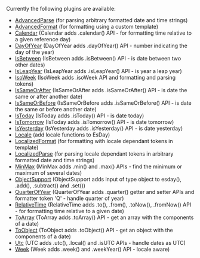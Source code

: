 Currently the following plugins are available:
- [AdvancedParse](./advancedParse.md) (for parsing arbitrary formatted date and time strings)
- [AdvancedFormat](./advancedFormat.md) (for formatting using a custom template)
- [Calendar](./calendar.md) (Calendar adds .calendar() API - for formatting time relative to a given reference day)
- [DayOfYear](./dayOfYear.md) (DayOfYear adds .dayOfYear() API - number indicating the day of the year)
- [IsBetween](./isBetween.md) (IsBetween adds .isBetween() API - is date between two other dates)
- [IsLeapYear](./isLeapYear.md) (IsLeapYear adds .isLeapYear() API - is year a leap year)
- [IsoWeek](./isoWeek.md) (IsoWeek adds .isoWeek API and formatting and parsing tokens)
- [IsSameOrAfter](./isSameOrAfter.md) (IsSameOrAfter adds .isSameOrAfter() API - is date the same or after another date)
- [IsSameOrBefore](./isSameOrBefore.md) (IsSameOrBefore adds .isSameOrBefore() API - is date the same or before another date)
- [IsToday](./isToday.md) (IsToday adds .isToday() API - is date today)
- [IsTomorrow](./isTomorrow.md) (IsToday adds .isTomorrow() API - is date tomorrow)
- [IsYesterday](./isYesterday.md) (IsYesterday adds .isYesterday() API - is date yesterday)
- [Locale](./locale.md) (add locale functions to EsDay)
- [LocalizedFormat](./localizedFormat.md) (for formatting with locale dependant tokens in template)
- [LocalizedParse](./localizedParse.md) (for parsing locale dependant tokens in arbitrary formatted date and time strings)
- [MinMax](./minMay.md) (MinMax adds .min() and .max() APIs - find the minimum or maximum of several dates)
- [ObjectSupport](./objectSupport.md) (ObjectSupport adds input of type object to esday(), .add(), .subtract() and .set())
- [QuarterOfYear](./quarterOfYear.md) (QuarterOfYear adds .quarter() getter and setter APIs and formatter token 'Q' - handle quarter of year)
- [RelativeTime](./relativeTime.md) (RelativeTime adds .to(), .from(), .toNow(), .fromNow() API - for formatting time relative to a given date)
- [ToArray](./toArray.md) (ToArray adds .toArray() API - get an array with the components of a date)
- [ToObject](./toObject.md) (ToObject adds .toObject() API - get an object with the components of a date)
- [Utc](./utc.md) (UTC adds .utc(), .local() and .isUTC APIs - handle dates as UTC)
- [Week](./week.md) (Week adds .week() and .weekYear() API - locale aware)
